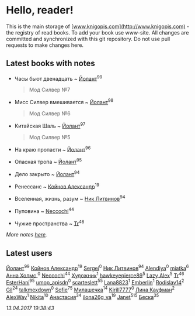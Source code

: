 # Hello, reader!
This is the main storage of [www.knigopis.com](http://www.knigopis.com) - the registry of read books.
To add your book use www-site. All changes are committed and synchronized with this git repository.
Do not use pull requests to make changes here.


## Latest books with notes
* Часы бьют двенадцать ~ [Йолант](users/104/104690883692185089260-google)<sup>99</sup>
    > Мод Силвер №7

* Мисс Силвер вмешивается ~ [Йолант](users/104/104690883692185089260-google)<sup>98</sup>
    > Мод Силвер №6

* Китайская Шаль ~ [Йолант](users/104/104690883692185089260-google)<sup>97</sup>
    > Мод Силвер №5

* На краю пропасти ~ [Йолант](users/104/104690883692185089260-google)<sup>96</sup>

* Опасная тропа ~ [Йолант](users/104/104690883692185089260-google)<sup>95</sup>

* Дело закрыто ~ [Йолант](users/104/104690883692185089260-google)<sup>94</sup>

* Ренессанс ~ [Койнов Александр](users/414/414040473-vkontakte)<sup>19</sup>

* Вселенная, жизнь, разум ~ [Ник Литвинов](users/241/241974816-vkontakte)<sup>94</sup>

* Пуповина ~ [Neccochi](users/126/12601720503917094896-mailru)<sup>44</sup>

* Чужие пространства ~ [Tr](users/122/12282474-vkontakte)<sup>46</sup>


_More notes [here](latest_books_with_notes.md)._


## Latest users
[Йолант](users/104/104690883692185089260-google)<sup>99</sup> 
[Койнов Александр](users/414/414040473-vkontakte)<sup>19</sup> 
[Sergei](users/115/115838243207229578974-google)<sup>0</sup> 
[Ник Литвинов](users/241/241974816-vkontakte)<sup>94</sup> 
[Alendiya](users/203/20364039-vkontakte)<sup>0</sup> 
[miatka](users/351/35140437-vkontakte)<sup>6</sup> 
[Анна Холмс ](users/114/114387294992022174503-google)<sup>0</sup> 
[Neccochi](users/126/12601720503917094896-mailru)<sup>44</sup> 
[Художник](users/100/100004984741055-facebook)<sup>1</sup> 
[hawkeyepierce89](users/317/317314037-vkontakte)<sup>5</sup> 
[Lazy Alex](users/113/113945124059684992236-google)<sup>5</sup> 
[Tr](users/122/12282474-vkontakte)<sup>46</sup> 
[EsterHani](users/305/30558181-vkontakte)<sup>95</sup> 
[umop_apisdn](users/164/16458319-vkontakte)<sup>0</sup> 
[scarteslett](users/201/201967417-vkontakte)<sup>55</sup> 
[Lana8823](users/113/113826235431340935361-google)<sup>1</sup> 
[Emberlin](users/581/581971778624196-facebook)<sup>1</sup> 
[Rodislav14](users/663/66370451-twitter)<sup>2</sup> 
[Gil](users/101/101934994962487087520-google)<sup>24</sup> 
[talkmexdown](users/110/1103426989-twitter)<sup>0</sup> 
[Sofie](users/485/48568611-vkontakte)<sup>75</sup> 
[Милашечка](users/200/200601396-vkontakte)<sup>14</sup> 
[Kirill7777](users/104/104871900858705020296-google)<sup>0</sup> 
[Лина Кауфман](users/143/143278479-vkontakte)<sup>2</sup> 
[AlexWay](users/101/10155308984397048-facebook)<sup>1</sup> 
[Nikita](users/100/100684315-vkontakte)<sup>10</sup> 
[Анастасия](users/403/403474839-vkontakte)<sup>34</sup> 
[ilona26g_va](users/395/395967588-vkontakte)<sup>19</sup> 
[Janet](users/205/20565064-vkontakte)<sup>515</sup> 
[Беска](users/157/1577468-vkontakte)<sup>35</sup> 


_13.04.2017 19:38:43_
